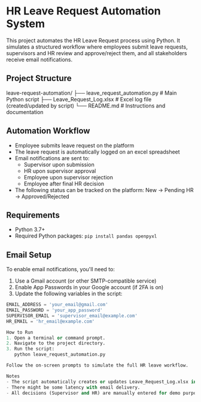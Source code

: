 HR Leave Request Automation System
==================================

This project automates the HR Leave Request process using Python. It simulates a structured workflow where employees submit leave requests, supervisors and HR review and approve/reject them, and all stakeholders receive email notifications.

Project Structure
-----------------

leave-request-automation/
├── leave_request_automation.py       # Main Python script
├── Leave_Request_Log.xlsx            # Excel log file (created/updated by script)
└── README.md                         # Instructions and documentation

Automation Workflow
-------------------

- Employee submits leave request on the platform
- The leave request is automatically logged on an excel spreadsheet
- Email notifications are sent to:
  - Supervisor upon submission
  - HR upon supervisor approval
  - Employee upon supervisor rejection
  - Employee after final HR decision
- The following status can be tracked on the platform: New → Pending HR → Approved/Rejected

Requirements
------------

- Python 3.7+
- Required Python packages:
  `pip install pandas openpyxl`

Email Setup
-----------

To enable email notifications, you'll need to:

1. Use a Gmail account (or other SMTP-compatible service)
2. Enable App Passwords in your Google account (if 2FA is on)
3. Update the following variables in the script:

```python
EMAIL_ADDRESS = 'your_email@gmail.com'
EMAIL_PASSWORD = 'your_app_password'
SUPERVISOR_EMAIL = 'supervisor_email@example.com'
HR_EMAIL = 'hr_email@example.com'

How to Run
1. Open a terminal or command prompt.
2. Navigate to the project directory.
3. Run the script:
   python leave_request_automation.py

Follow the on-screen prompts to simulate the full HR leave workflow.

Notes
- The script automatically creates or updates Leave_Request_Log.xlsx in the same directory.
- There might be some latency with email delivery.
- All decisions (Supervisor and HR) are manually entered for demo purposes.

